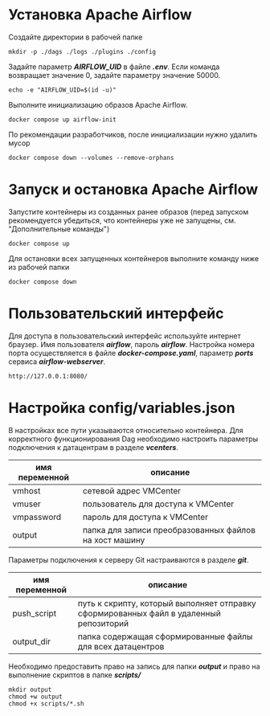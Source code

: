 
# Установка Apache Airflow

Создайте директории в рабочей папке

```
mkdir -p ./dags ./logs ./plugins ./config
```

Задайте параметр ***AIRFLOW_UID*** в файле ***.env***. Если команда возвращает значение 0, задайте параметру значение 50000. 

```
echo -e "AIRFLOW_UID=$(id -u)"
```

Выполните инициализацию образов Apache Airflow.

```
docker compose up airflow-init
```

По рекомендации разработчиков, после инициализации нужно удалить мусор

```
docker compose down --volumes --remove-orphans
```

# Запуск и остановка Apache Airflow

Запустите контейнеры из созданных ранее образов (перед запуском рекомендуется убедиться, что контейнеры уже не запущены, см. "Дополнительные команды")

```
docker compose up
```

Для остановки всех запущенных контейнеров выполните команду ниже из рабочей папки

```
docker compose down
```

# Пользовательский интерфейс

Для доступа в пользовательский интерфейс используйте интернет браузер. Имя пользователя ***airflow***, пароль ***airflow***. Настройка номера порта осуществляется в файле ***docker-compose.yaml***, параметр ***ports*** сервиса ***airflow-webserver***.

```
http://127.0.0.1:8080/
```
# Настройка config/variables.json

В настройках все пути указываются относительно контейнера.
Для корректного функционирования Dag необходимо настроить параметры подключения к датацентрам в разделе ***vcenters***.

| имя переменной | описание |
| -------------- | -------- |
| vmhost | сетевой адрес VMCenter |
| vmuser | пользователь для доступа к VMCenter |
| vmpassword | пароль для доступа к VMCenter |
| output | папка для записи преобразованных файлов на хост машину |

Параметры подключения к серверу Git настраиваются в разделе ***git***.

| имя переменной | описание |
| -------------- | -------- |
| push_script | путь к скрипту, который выполняет отправку сформированных файл в удаленный репозиторий |
| output_dir | папка содержащая сформированные файлы для всех датацентров |

Необходимо предоставить право на запись для папки ***output*** и право на выполнение скриптов в папке ***scripts/***

```
mkdir output
chmod +w output
chmod +x scripts/*.sh
```



